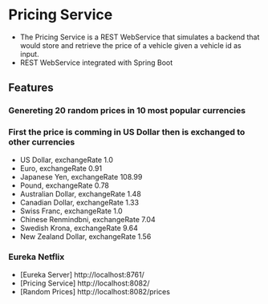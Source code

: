 # Pricing Service

- The Pricing Service is a REST WebService that simulates a backend that
would store and retrieve the price of a vehicle given a vehicle id as
input.
- REST WebService integrated with Spring Boot

## Features
### Genereting 20 random prices in 10 most popular currencies
### First the price is comming in US Dollar then is exchanged to other currencies
- US Dollar, exchangeRate 1.0
- Euro, exchangeRate 0.91 
- Japanese Yen, exchangeRate 108.99
- Pound, exchangeRate 0.78
- Australian Dollar, exchangeRate 1.48
- Canadian Dollar, exchangeRate 1.33
- Swiss Franc, exchangeRate 1.0
- Chinese Renmindbni, exchangeRate 7.04
- Swedish Krona, exchangeRate 9.64
- New Zealand Dollar, exchangeRate 1.56

### Eureka Netflix 

 - [Eureka Server] http://localhost:8761/
 - [Pricing Service] http://localhost:8082/
 - [Random Prices] http://localhost:8082/prices
